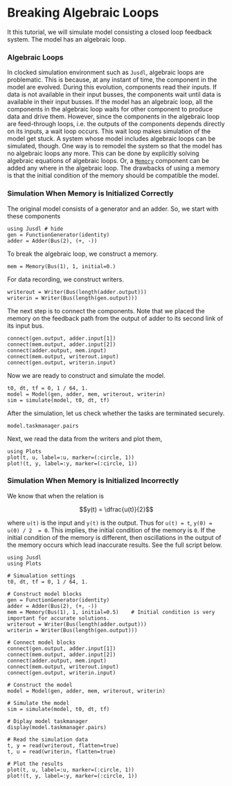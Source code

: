 # Breaking Algebraic Loops

It this tutorial, we will simulate model consisting a closed loop feedback system. The model has an algebraic loop. 

### Algebraic Loops
In clocked simulation environment such as `Jusdl`, algebraic loops are problematic. This is because, at any instant of time, the component in the model are evolved. During this evolution, components read their inputs. If data is not available in their input busses, the components wait until data is available in their input busses. If the model has an algebraic loop, all the components in the algebraic loop waits for other component to produce data and drive them. However, since the components in the algebraic loop are feed-through loops, i.e. the outputs of the components depends directly on its inputs, a wait loop occurs. This wait loop makes simulation of the model get stuck. A system whose model includes algebraic loops can be simulated, though. One way is to remodel the system so that the model has no algebraic loops any more. This can be done by explicitly solving algebraic equations of algebraic loops. Or, a [`Memory`](ref) component can be added any where in the algebraic loop. The drawbacks of using a memory is that the initial condition of the memory should be compatible the model. 

### Simulation When Memory is Initialized Correctly
The original model consists of a generator and an adder. So, we start with these components 
```@example breaking_algebraic_loops_ex
using Jusdl # hide
gen = FunctionGenerator(identity)
adder = Adder(Bus(2), (+, -))
```
To break the algebraic loop, we construct a memory.
```@example breaking_algebraic_loops_ex
mem = Memory(Bus(1), 1, initial=0.)
```
For data recording, we construct writers.
```@example breaking_algebraic_loops_ex
writerout = Writer(Bus(length(adder.output)))
writerin = Writer(Bus(length(gen.output)))
```

The next step is to connect the components. Note that we placed the memory on the feedback path from the output of adder to its second link of its input bus. 
```@example breaking_algebraic_loops_ex
connect(gen.output, adder.input[1])
connect(mem.output, adder.input[2])
connect(adder.output, mem.input)
connect(mem.output, writerout.input)
connect(gen.output, writerin.input)
```
Now we are ready to construct and simulate the model.
```@example breaking_algebraic_loops_ex
t0, dt, tf = 0, 1 / 64, 1.
model = Model(gen, adder, mem, writerout, writerin)
sim = simulate(model, t0, dt, tf)
```
After the simulation, let us check whether the tasks are terminated securely.
```@example breaking_algebraic_loops_ex
model.taskmanager.pairs
```
Next, we read the data from the writers and plot them,
```@example breaking_algebraic_loops_ex
using Plots
plot(t, u, label=:u, marker=(:circle, 1)) 
plot!(t, y, label=:y, marker=(:circle, 1)) 
```

### Simulation When Memory is Initialized Incorrectly
We know that when the relation is 
```math
y(t) = \dfrac{u(t)}{2}
```
where ``u(t)`` is the input and ``y(t)`` is the output. Thus for ``u(t) = t``, ``y(0) = u(0) / 2  = 0``. This implies, the initial condition of the memory is ``0``. If the initial condition of the memory is different, then oscillations in the output of the memory occurs which lead inaccurate results. See the full script below. 

```@example 
using Jusdl 
using Plots 

# Simualation settings 
t0, dt, tf = 0, 1 / 64, 1.

# Construct model blocks 
gen = FunctionGenerator(identity)
adder = Adder(Bus(2), (+, -))
mem = Memory(Bus(1), 1, initial=0.5)    # Initial condition is very important for accurate solutions. 
writerout = Writer(Bus(length(adder.output)))
writerin = Writer(Bus(length(gen.output)))

# Connect model blocks 
connect(gen.output, adder.input[1])
connect(mem.output, adder.input[2])
connect(adder.output, mem.input)
connect(mem.output, writerout.input)
connect(gen.output, writerin.input)

# Construct the model 
model = Model(gen, adder, mem, writerout, writerin)

# Simulate the model 
sim = simulate(model, t0, dt, tf)

# Diplay model taskmanager
display(model.taskmanager.pairs)

# Read the simulation data 
t, y = read(writerout, flatten=true)
t, u = read(writerin, flatten=true)

# Plot the results
plot(t, u, label=:u, marker=(:circle, 1)) 
plot!(t, y, label=:y, marker=(:circle, 1)) 
```
